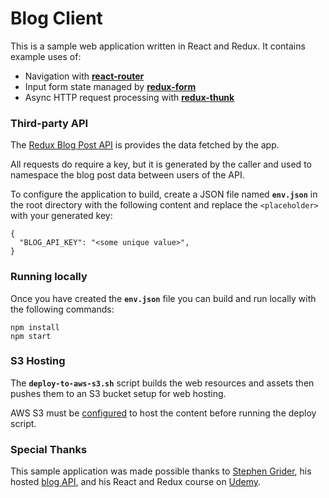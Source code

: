 # Blog Client

This is a sample web application written in React and Redux.  It contains example uses of:
- Navigation with **[react-router](https://github.com/ReactTraining/react-router)**
- Input form state managed by **[redux-form](https://github.com/erikras/redux-form)**
- Async HTTP request processing with **[redux-thunk](https://github.com/gaearon/redux-thunk)**

### Third-party API

The [Redux Blog Post API](http://reduxblog.herokuapp.com/) is provides the data fetched by the app.

All requests do require a key, but it is generated by the caller and used to namespace the blog post data between users of the API.

To configure the application to build, create a JSON file named **`env.json`** in the root directory with the following content and replace the `<placeholder>` with your generated key:
```
{
  "BLOG_API_KEY": "<some unique value>",
}
```

### Running locally

Once you have created the **`env.json`** file you can build and run locally with the following commands:
```
npm install
npm start
```
### S3 Hosting

The **`deploy-to-aws-s3.sh`** script builds the web resources and assets then pushes them to an S3 bucket setup for web hosting.

AWS S3 must be [configured](http://docs.aws.amazon.com/AmazonS3/latest/dev/website-hosting-custom-domain-walkthrough.html) to host the content before running the deploy script.

### Special Thanks

This sample application was made possible thanks to [Stephen Grider](https://github.com/StephenGrider), his hosted [blog API](http://reduxblog.herokuapp.com/), and his React and Redux course on [Udemy](https://www.udemy.com/react-redux/).
